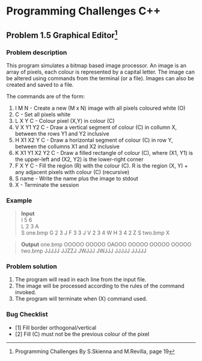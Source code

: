 # Programming Challenges C++
## Problem 1.5 Graphical Editor[^1]
### Problem description
This program simulates a bitmap based image processor. An image is an array of pixels, each colour is represented by a capital letter. The image can be altered using commands from the terminal (or a file). Images can also be created and saved to a file.

The commands are of the form:
1. I M N - Create a new (M x N) image with all pixels coloured white (O)
2. C - Set all pixels white
3. L X Y C - Colour pixel (X,Y) in colour (C)
4. V X Y1 Y2 C - Draw a vertical segment of colour (C) in collumn X, between the rows Y1 and Y2 inclusive
5. H X1 X2 Y C - Draw a horizontal segment of colour (C) in row Y, between the collumns X1 and X2 inclusive
6. K X1 Y1 X2 Y2 C - Draw a filled rectangle of colour (C), where (X1, Y1) is the upper-left and (X2, Y2) is the lower-right corner
7. F X Y C - Fill the region (R) with the colour (C). R is the region (X, Y) + any adjacent pixels with colour (C) (recursive)
8. S name - Write the name plus the image to stdout
9. X - Terminate the session


### Example 
>**Input**                                                                 
>I 5 6                                                          
>L 2 3 A                                              
>S one.bmp
>G 2 3 J
>F 3 3 J
>V 2 3 4 W
>H 3 4 2 Z
>S two.bmp
>X                                                                                                                                                                                

>**Output**
>one.bmp
>OOOOO
>OOOOO
>OAOOO
>OOOOO
>OOOOO
>OOOOO
>two.bmp
>JJJJJ
>JJZZJ
>JWJJJ
>JWJJJ
>JJJJJ
>JJJJJ                                              


### Problem solution
1. The program will read in each line from the input file.
2. The image will be processed according to the rules of the command invoked.
3. The program will terminate when (X) command used.


### Bug Checklist
- [1] Fill border orthogonal/vertical
- [2] Fill (C) must not be the previous colour of the pixel

[^1]: Programming Challenges By S.Skienna and M.Revilla, page 19